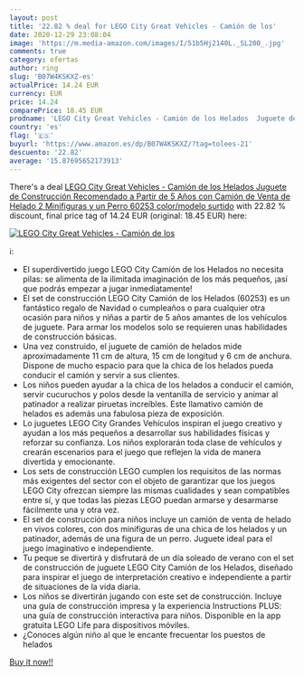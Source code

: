 ```yaml
---
layout: post
title: '22.82 % deal for LEGO City Great Vehicles - Camión de los'
date: 2020-12-29 23:08:04
image: 'https://m.media-amazon.com/images/I/51b5Hj2140L._SL200_.jpg'
comments: true
category: ofertas
author: ring
slug: 'B07W4KSKXZ-es'
actualPrice: 14.24 EUR
currency: EUR
price: 14.24
comparePrice: 18.45 EUR
prodname: 'LEGO City Great Vehicles - Camión de los Helados  Juguete de Construcción  Recomendado a Partir de 5 Años  con Camión de Venta de Helado  2 Minifiguras y un Perro  60253    color/modelo surtido'
country: 'es'
flag: '🇪🇸'
buyurl: 'https://www.amazon.es/dp/B07W4KSKXZ/?tag=tolees-21'
descuento: '22.82'
average: '15.87695652173913'
---
```


There's a deal [LEGO City Great Vehicles - Camión de los Helados  Juguete de Construcción  Recomendado a Partir de 5 Años  con Camión de Venta de Helado  2 Minifiguras y un Perro  60253    color/modelo surtido](https://www.amazon.es/dp/B07W4KSKXZ/?tag=tolees-21)  with  22.82 % discount, final price tag of  14.24 EUR (original: 18.45 EUR) here:

[![LEGO City Great Vehicles - Camión de los](https://m.media-amazon.com/images/I/51b5Hj2140L._SL200_.jpg)](https://www.amazon.es/dp/B07W4KSKXZ/?tag=tolees-21)

ℹ️:

- El superdivertido juego LEGO City Camión de los Helados no necesita pilas: se alimenta de la ilimitada imaginación de los más pequeños, ¡así que podrás empezar a jugar inmediatamente!
- El set de construcción LEGO City Camión de los Helados (60253) es un fantástico regalo de Navidad o cumpleaños o para cualquier otra ocasión para niños y niñas a partir de 5 años amantes de los vehículos de juguete. Para armar los modelos solo se requieren unas habilidades de construcción básicas.
- Una vez construido, el juguete de camión de helados mide aproximadamente 11 cm de altura, 15 cm de longitud y 6 cm de anchura. Dispone de mucho espacio para que la chica de los helados pueda conducir el camión y servir a sus clientes.
- Los niños pueden ayudar a la chica de los helados a conducir el camión, servir cucuruchos y polos desde la ventanilla de servicio y animar al patinador a realizar piruetas increíbles. Este llamativo camión de helados es además una fabulosa pieza de exposición.
- Lo juguetes LEGO City Grandes Vehículos inspiran el juego creativo y ayudan a los más pequeños a desarrollar sus habilidades físicas y reforzar su confianza. Los niños explorarán toda clase de vehículos y crearán escenarios para el juego que reflejen la vida de manera divertida y emocionante.
- Los sets de construcción LEGO cumplen los requisitos de las normas más exigentes del sector con el objeto de garantizar que los juegos LEGO City ofrezcan siempre las mismas cualidades y sean compatibles entre sí, y que todas las piezas LEGO puedan armarse y desarmarse fácilmente una y otra vez.
- El set de construcción para niños incluye un camión de venta de helado en vivos colores, con dos minifiguras de una chica de los helados y un patinador, además de una figura de un perro. Juguete ideal para el juego imaginativo e independiente.
- Tu peque se divertirá y disfrutará de un día soleado de verano con el set de construcción de juguete LEGO City Camión de los Helados, diseñado para inspirar el juego de interpretación creativo e independiente a partir de situaciones de la vida diaria.
- Los niños se divertirán jugando con este set de construcción. Incluye una guía de construcción impresa y la experiencia Instructions PLUS: una guía de construcción interactiva para niños. Disponible en la app gratuita LEGO Life para dispositivos móviles.
- ¿Conoces algún niño al que le encante frecuentar los puestos de helados

[Buy it now!!](https://www.amazon.es/dp/B07W4KSKXZ/?tag=tolees-21)
